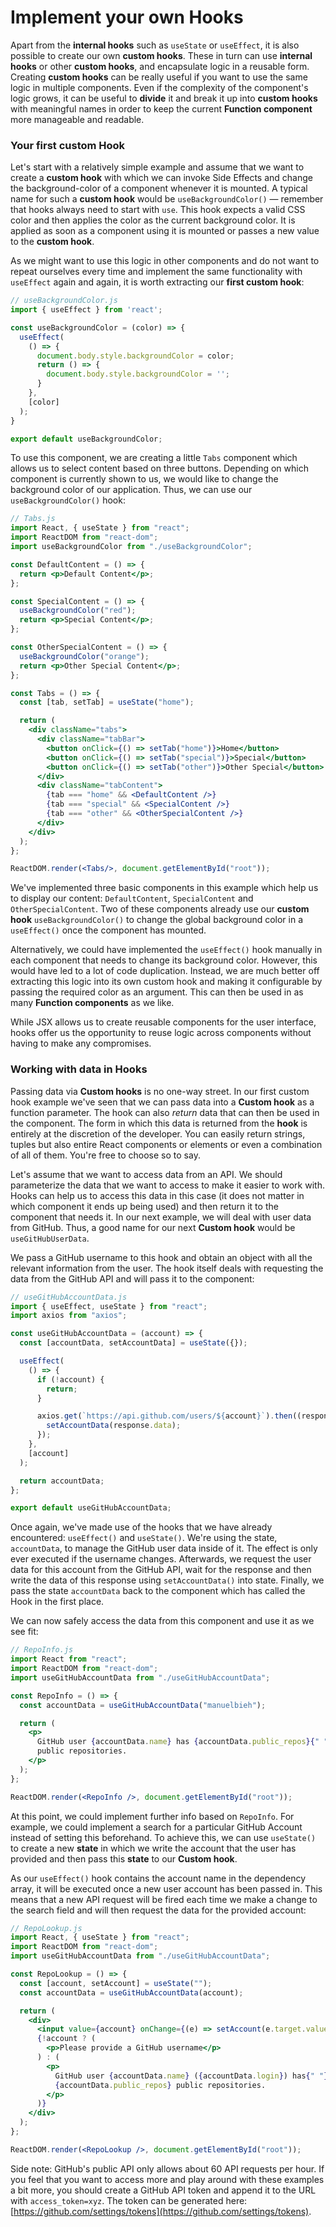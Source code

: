 # Implement your own Hooks

Apart from the **internal hooks** such as `useState` or `useEffect`, it is also possible to create our own **custom hooks**. These in turn can use **internal hooks** or other **custom hooks**, and encapsulate logic in a reusable form. Creating **custom hooks** can be really useful if you want to use the same logic in multiple components. Even if the complexity of the component's logic grows, it can be useful to **divide** it and break it up into **custom hooks** with meaningful names in order to keep the current **Function component** more manageable and readable.

### Your first custom Hook

Let's start with a relatively simple example and assume that we want to create a **custom hook** with which we can invoke Side Effects and change the background-color of a component whenever it is mounted. A typical name for such a **custom hook** would be `useBackgroundColor()` — remember that hooks always need to start with `use`. This hook expects a valid CSS color and then applies the color as the current background color. It is applied as soon as a component using it is mounted or passes a new value to the **custom hook**.

As we might want to use this logic in other components and do not want to repeat ourselves every time and implement the same functionality with `useEffect` again and again, it is worth extracting our **first custom hook**:

```javascript
// useBackgroundColor.js
import { useEffect } from 'react';

const useBackgroundColor = (color) => {
  useEffect(
    () => {
      document.body.style.backgroundColor = color;
      return () => {
        document.body.style.backgroundColor = '';
      }
    }, 
    [color]
  );
}

export default useBackgroundColor;
```

To use this component, we are creating a little `Tabs` component which allows us to select content based on three buttons. Depending on which component is currently shown to us, we would like to change the background color of our application. Thus, we can use our `useBackgroundColor()` hook:

```jsx
// Tabs.js
import React, { useState } from "react";
import ReactDOM from "react-dom";
import useBackgroundColor from "./useBackgroundColor";

const DefaultContent = () => {
  return <p>Default Content</p>;
};

const SpecialContent = () => {
  useBackgroundColor("red");
  return <p>Special Content</p>;
};

const OtherSpecialContent = () => {
  useBackgroundColor("orange");
  return <p>Other Special Content</p>;
};

const Tabs = () => {
  const [tab, setTab] = useState("home");

  return (
    <div className="tabs">
      <div className="tabBar">
        <button onClick={() => setTab("home")}>Home</button>
        <button onClick={() => setTab("special")}>Special</button>
        <button onClick={() => setTab("other")}>Other Special</button>
      </div>
      <div className="tabContent">
        {tab === "home" && <DefaultContent />}
        {tab === "special" && <SpecialContent />}
        {tab === "other" && <OtherSpecialContent />}
      </div>
    </div>
  );
};

ReactDOM.render(<Tabs/>, document.getElementById("root"));
```

We've implemented three basic components in this example which help us to display our content: `DefaultContent`, `SpecialContent` and `OtherSpecialContent`. Two of these components already use our **custom hook** `useBackgroundColor()` to change the global background color in a `useEffect()` once the component has mounted.

Alternatively, we could have implemented the `useEffect()` hook manually in each component that needs to change its background color. However, this would have led to a lot of code duplication. Instead, we are much better off extracting this logic into its own custom hook and making it configurable by passing the required color as an argument. This can then be used in as many **Function components** as we like.

While JSX allows us to create reusable components for the user interface, hooks offer us the opportunity to reuse logic across components without having to make any compromises.

### Working with data in Hooks

Passing data via **Custom hooks** is no one-way street. In our first custom hook example we've seen that we can pass data into a **Custom hook** as a function parameter. The hook can also _return_ data that can then be used in the component. The form in which this data is returned from the **hook** is entirely at the discretion of the developer. You can easily return strings, tuples but also entire React components or elements or even a combination of all of them. You're free to choose so to say.

Let's assume that we want to access data from an API. We should parameterize the data that we want to access to make it easier to work with. Hooks can help us to access this data in this case \(it does not matter in which component it ends up being used\) and then return it to the component that needs it. In our next example, we will deal with user data from GitHub. Thus, a good name for our next **Custom hook** would be `useGitHubUserData`.

We pass a GitHub username to this hook and obtain an object with all the relevant information from the user. The hook itself deals with requesting the data from the GitHub API and will pass it to the component:

```jsx
// useGitHubAccountData.js
import { useEffect, useState } from "react";
import axios from "axios";

const useGitHubAccountData = (account) => {
  const [accountData, setAccountData] = useState({});

  useEffect(
    () => {
      if (!account) {
        return;
      }

      axios.get(`https://api.github.com/users/${account}`).then((response) => {
        setAccountData(response.data);
      });
    },
    [account]
  );

  return accountData;
};

export default useGitHubAccountData;
```

Once again, we've made use of the hooks that we have already encountered: `useEffect()` and `useState()`. We're using the state, `accountData`, to manage the GitHub user data inside of it. The effect is only ever executed if the username changes. Afterwards, we request the user data for this account from the GitHub API, wait for the response and then write the data of this response using `setAccountData()` into state. Finally, we pass the state `accountData` back to the component which has called the Hook in the first place.

We can now safely access the data from this component and use it as we see fit:

```jsx
// RepoInfo.js
import React from "react";
import ReactDOM from "react-dom";
import useGitHubAccountData from "./useGitHubAccountData";

const RepoInfo = () => {
  const accountData = useGitHubAccountData("manuelbieh");

  return (
    <p>
      GitHub user {accountData.name} has {accountData.public_repos}{" "}
      public repositories.
    </p>
  );
};

ReactDOM.render(<RepoInfo />, document.getElementById("root"));
```

At this point, we could implement further info based on `RepoInfo`. For example, we could implement a search for a particular GitHub Account instead of setting this beforehand. To achieve this, we can use `useState()` to create a new **state** in which we write the account that the user has provided and then pass this **state** to our **Custom hook**.

As our `useEffect()` hook contains the account name in the dependency array, it will be executed once a new user account has been passed in. This means that a new API request will be fired each time we make a change to the search field and will then request the data for the provided account:

```jsx
// RepoLookup.js
import React, { useState } from "react";
import ReactDOM from "react-dom";
import useGitHubAccountData from "./useGitHubAccountData";

const RepoLookup = () => {
  const [account, setAccount] = useState("");
  const accountData = useGitHubAccountData(account);

  return (
    <div>
      <input value={account} onChange={(e) => setAccount(e.target.value)} />
      {!account ? (
        <p>Please provide a GitHub username</p>
      ) : (
        <p>
          GitHub user {accountData.name} ({accountData.login}) has{" "}
          {accountData.public_repos} public repositories.
        </p>
      )}
    </div>
  );
};

ReactDOM.render(<RepoLookup />, document.getElementById("root"));
```

Side note: GitHub's public API only allows about 60 API requests per hour. If you feel that you want to access more and play around with these examples a bit more, you should create a GitHub API token and append it to the URL with `access_token=xyz`. The token can be generated here: [https://github.com/settings/tokens](https://github.com/settings/tokens).

